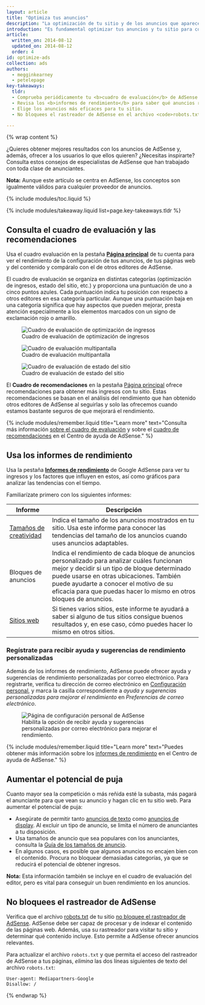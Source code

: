 ```yaml
---
layout: article
title: "Optimiza tus anuncios"
description: "La optimización de tu sitio y de los anuncios que aparecen en él puede mejorar la calidad de los anuncios mostrados y generar más ingresos."
introduction: "Es fundamental optimizar tus anuncios y tu sitio para conseguir tus objetivos. A través de la optimización, puedes aumentar los ingresos de tu anuncio, mejorar la usabilidad del sitio, obtener más tráfico o lograr cualquier otro objetivo."
article:
  written_on: 2014-08-12
  updated_on: 2014-08-12
  order: 4
id: optimize-ads
collection: ads
authors:
  - megginkearney
  - petelepage
key-takeaways:
  tldr:
  - Comprueba periódicamente tu <b>cuadro de evaluación</b> de AdSense y sigue las <b>recomendaciones</b> que encontrarás.
  - Revisa los <b>informes de rendimiento</b> para saber qué anuncios resultan más valiosos, tanto para ti como para los usuarios.
  - Elige los anuncios más eficaces para tu sitio.
  - No bloquees el rastreador de AdSense en el archivo <code>robots.txt</code>.

---
```


{% wrap content %}

¿Quieres obtener mejores resultados con los anuncios de AdSense y, además, ofrecer a los usuarios lo que ellos quieren? ¿Necesitas inspirarte?
Consulta estos consejos de especialistas de AdSense que han trabajado con toda clase de anunciantes.

<b>Nota:</b> Aunque este artículo se centra en AdSense, los conceptos son igualmente válidos para cualquier proveedor de anuncios.

{% include modules/toc.liquid %}

{% include modules/takeaway.liquid list=page.key-takeaways.tldr %}

## Consulta el cuadro de evaluación y las recomendaciones

Usa el cuadro evaluación en la pestaña <b>[Página principal](https://www.google.com/adsense/app#home)</b> de tu cuenta para ver el rendimiento de la configuración de tus anuncios, de tus páginas web y del contenido y compáralo con el de otros editores de AdSense.

El cuadro de evaluación se organiza en distintas categorías (optimización de ingresos, estado del sitio, etc.) y proporciona una puntuación de uno a cinco puntos azules. Cada puntuación indica tu posición con respecto a otros editores en esa categoría particular. Aunque una puntuación baja en una categoría significa que hay aspectos que pueden mejorar, presta atención especialmente a los elementos marcados con un signo de exclamación rojo o amarillo.

<figure>
  <img src="images/optimization_score.png" alt="Cuadro de evaluación de optimización de ingresos">
  <figcaption>Cuadro de evaluación de optimización de ingresos</figcaption>
</figure>

<figure>
  <img src="images/multiscreen_score.png" alt="Cuadro de evaluación multipantalla">
  <figcaption>Cuadro de evaluación multipantalla</figcaption>
</figure>

<figure>
  <img src="images/site_score.png" alt="Cuadro de evaluación de estado del sitio">
  <figcaption>Cuadro de evaluación de estado del sitio</figcaption>
</figure>



El <b>Cuadro de recomendaciones</b> en la pestaña [Página principal](https://www.google.com/adsense/app#home) ofrece recomendaciones para obtener más ingresos con tu sitio. 
Estas recomendaciones se basan en el análisis del rendimiento que han obtenido otros editores de AdSense al seguirlas y solo las ofrecemos cuando estamos bastante seguros de que mejorará el rendimiento.

{% include modules/remember.liquid title="Learn more" text="Consulta más información <a href='https://support.google.com/adsense/answer/3006004'>sobre el cuadro de evaluación</a> y sobre el <a href='https://support.google.com/adsense/answer/1725006'>cuadro de recomendaciones</a> en el Centro de ayuda de AdSense." %}

## Usa los informes de rendimiento

Usa la pestaña <b>[Informes de rendimiento](https://www.google.com/adsense/app#viewreports)</b> de Google AdSense para ver tu ingresos y los factores que influyen en estos, así como gráficos para analizar las tendencias con el tiempo.

Familiarízate primero con los siguientes informes:

<table class="table-2">
  <colgroup>
    <col span="1">
    <col span="1">
  </colgroup>
  <thead>
    <tr>
      <th>Informe</th>
      <th>Descripción</th>
    </tr>
  </thead>
  <tbody>
    <tr>
      <td data-th="Report">
        <a href="https://support.google.com/adsense/answer/3540509">Tamaños de creatividad</a>
      </td>
      <td data-th="Description">
        Indica el tamaño de los anuncios mostrados en tu sitio. Usa este informe para conocer las tendencias del tamaño de los anuncios cuando uses anuncios adaptables.
      </td>
    </tr>
    <tr>
      <td data-th="Report">
        Bloques de anuncios
      </td>
      <td data-th="Description">
        Indica el rendimiento de cada bloque de anuncios personalizado para analizar cuáles funcionan mejor y decidir si un tipo de bloque determinado puede usarse en otras ubicaciones. También puede ayudarte a conocer el motivo de su eficacia para que puedas hacer lo mismo en otros bloques de anuncios.
      </td>
    </tr>
    <tr>
      <td data-th="Report"> <a href="https://support.google.com/adsense/answer/1407511">Sitios web</a>
      </td>
      <td data-th="Description">
        Si tienes varios sitios, este informe te ayudará a saber si alguno de tus sitios consigue buenos resultados y, en ese caso, cómo puedes hacer lo mismo en otros sitios.
      </td>
    </tr>
  </tbody>
</table>

### Regístrate para recibir ayuda y sugerencias de rendimiento personalizadas

Además de los informes de rendimiento, AdSense puede ofrecer ayuda y sugerencias de rendimiento personalizadas por correo electrónico. Para registrarte, verifica tu dirección de correo electrónico en [Configuración personal](https://www.google.com/adsense/app#personalSettings), y marca la casilla correspondiente a *ayuda y sugerencias personalizadas para mejorar el rendimiento* en *Preferencias de correo electrónico*.

<figure>
  <img src="images/adsense-emails.jpg" srcset="images/adsense-emails.jpg 1x, images/adsense-emails-2x.jpg 2x" alt="Página de configuración personal de AdSense">
  <figcaption>Habilita la opción de recibir ayuda y sugerencias personalizadas por correo electrónico para mejorar el rendimiento.</figcaption>
</figure>

{% include modules/remember.liquid title="Learn more" text="Puedes obtener más información sobre los <a href='https://support.google.com/adsense/answer/160562'>informes de rendimiento</a> en el Centro de ayuda de AdSense." %}

## Aumentar el potencial de puja

Cuanto mayor sea la competición o más reñida esté la subasta, más pagará el anunciante para que vean su anuncio y hagan clic en tu sitio web. Para aumentar el potencial de puja:

* Asegúrate de permitir tanto [anuncios de texto](https://support.google.com/adsense/answer/185665) como [anuncios de display](https://support.google.com/adsense/answer/185666). Al excluir un tipo de anuncio, se limita el número de anunciantes a tu disposición.
* Usa tamaños de anuncio que sea populares con los anunciantes, consulta la [Guía de los tamaños de anuncio](https://support.google.com/adsense/answer/6002621).
* En algunos casos, es posible que algunos anuncios no encajen bien con el contenido. Procura no bloquear demasiadas categorías, ya que se reducirá el potencial de obtener ingresos.

<b>Nota:</b> Esta información también se incluye en el cuadro de evaluación del editor, pero es vital para conseguir un buen rendimiento en los anuncios.

## No bloquees el rastreador de AdSense

Verifica que el archivo [robots.txt](https://support.google.com/webmasters/answer/6062608) de tu sitio [no bloquee el rastreador de AdSense](https://support.google.com/adsense/answer/10532).
AdSense debe ser capaz de procesar y de indexar el contenido de las páginas web. Además, usa su rastreador para visitar tu sitio y determinar qué contenido incluye.  Esto permite a AdSense ofrecer anuncios relevantes.

Para actualizar el archivo `robots.txt` y que permita el acceso del rastreador de AdSense a tus páginas, *elimina* las dos líneas siguientes de texto del archivo `robots.txt`:

    User-agent: Mediapartners-Google
    Disallow: /



{% endwrap %}

